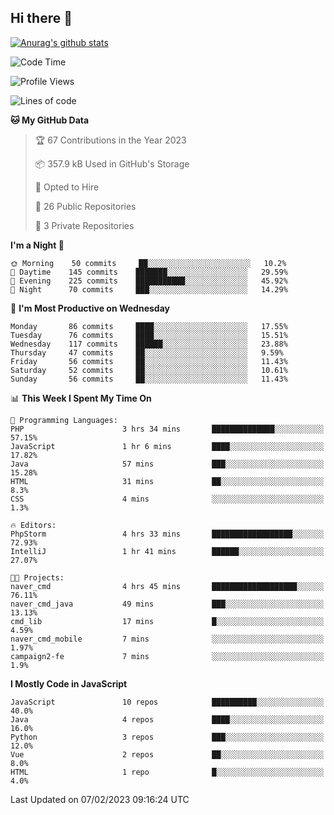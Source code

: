 ## Hi there 👋

[![Anurag's github stats](https://github-readme-stats.vercel.app/api?username=Songwonseok)](https://github.com/anuraghazra/github-readme-stats)



<!--START_SECTION:waka-->
![Code Time](http://img.shields.io/badge/Code%20Time-2%2C044%20hrs%2038%20mins-blue)

![Profile Views](http://img.shields.io/badge/Profile%20Views-4-blue)

![Lines of code](https://img.shields.io/badge/From%20Hello%20World%20I%27ve%20Written-3%20Million%20lines%20of%20code-blue)

**🐱 My GitHub Data** 

> 🏆 67 Contributions in the Year 2023
 > 
> 📦 357.9 kB Used in GitHub's Storage 
 > 
> 💼 Opted to Hire
 > 
> 📜 26 Public Repositories 
 > 
> 🔑 3 Private Repositories  
 > 
**I'm a Night 🦉** 

```text
🌞 Morning    50 commits     ██░░░░░░░░░░░░░░░░░░░░░░░   10.2% 
🌆 Daytime    145 commits    ███████░░░░░░░░░░░░░░░░░░   29.59% 
🌃 Evening    225 commits    ███████████░░░░░░░░░░░░░░   45.92% 
🌙 Night      70 commits     ███░░░░░░░░░░░░░░░░░░░░░░   14.29%

```
📅 **I'm Most Productive on Wednesday** 

```text
Monday       86 commits     ████░░░░░░░░░░░░░░░░░░░░░   17.55% 
Tuesday      76 commits     ████░░░░░░░░░░░░░░░░░░░░░   15.51% 
Wednesday    117 commits    ██████░░░░░░░░░░░░░░░░░░░   23.88% 
Thursday     47 commits     ██░░░░░░░░░░░░░░░░░░░░░░░   9.59% 
Friday       56 commits     ██░░░░░░░░░░░░░░░░░░░░░░░   11.43% 
Saturday     52 commits     ██░░░░░░░░░░░░░░░░░░░░░░░   10.61% 
Sunday       56 commits     ██░░░░░░░░░░░░░░░░░░░░░░░   11.43%

```


📊 **This Week I Spent My Time On** 

```text
💬 Programming Languages: 
PHP                      3 hrs 34 mins       ██████████████░░░░░░░░░░░   57.15% 
JavaScript               1 hr 6 mins         ████░░░░░░░░░░░░░░░░░░░░░   17.82% 
Java                     57 mins             ███░░░░░░░░░░░░░░░░░░░░░░   15.28% 
HTML                     31 mins             ██░░░░░░░░░░░░░░░░░░░░░░░   8.3% 
CSS                      4 mins              ░░░░░░░░░░░░░░░░░░░░░░░░░   1.3%

🔥 Editors: 
PhpStorm                 4 hrs 33 mins       ██████████████████░░░░░░░   72.93% 
IntelliJ                 1 hr 41 mins        ██████░░░░░░░░░░░░░░░░░░░   27.07%

🐱‍💻 Projects: 
naver_cmd                4 hrs 45 mins       ███████████████████░░░░░░   76.11% 
naver_cmd_java           49 mins             ███░░░░░░░░░░░░░░░░░░░░░░   13.13% 
cmd_lib                  17 mins             █░░░░░░░░░░░░░░░░░░░░░░░░   4.59% 
naver_cmd_mobile         7 mins              ░░░░░░░░░░░░░░░░░░░░░░░░░   1.97% 
campaign2-fe             7 mins              ░░░░░░░░░░░░░░░░░░░░░░░░░   1.9%

```

**I Mostly Code in JavaScript** 

```text
JavaScript               10 repos            ██████████░░░░░░░░░░░░░░░   40.0% 
Java                     4 repos             ████░░░░░░░░░░░░░░░░░░░░░   16.0% 
Python                   3 repos             ███░░░░░░░░░░░░░░░░░░░░░░   12.0% 
Vue                      2 repos             ██░░░░░░░░░░░░░░░░░░░░░░░   8.0% 
HTML                     1 repo              █░░░░░░░░░░░░░░░░░░░░░░░░   4.0%

```



 Last Updated on 07/02/2023 09:16:24 UTC
<!--END_SECTION:waka-->
